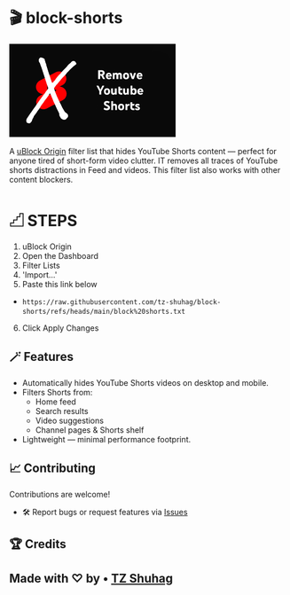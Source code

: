 # 🎬 block-shorts
![Logo](assets/image.png)

A [uBlock Origin](https://github.com/gorhill/uBlock) filter list that hides YouTube Shorts content — perfect for anyone tired of short-form video clutter.
IT removes all traces of YouTube shorts distractions in Feed and videos. This filter list also works with other content blockers.

# 𓊍 STEPS
1. uBlock Origin
2. Open the Dashboard
3. Filter Lists
4. 'Import...'
5. Paste this link below
- `https://raw.githubusercontent.com/tz-shuhag/block-shorts/refs/heads/main/block%20shorts.txt`
6. Click Apply Changes

## 🪄 Features

* Automatically hides YouTube Shorts videos on desktop and mobile.
* Filters Shorts from:
  * Home feed
  * Search results
  * Video suggestions
  * Channel pages & Shorts shelf
* Lightweight — minimal performance footprint.


## 📈 Contributing

Contributions are welcome!
* 🛠 Report bugs or request features via [Issues](https://github.com/tz-shuhag/block-shorts/issues/new/choose)

## 🏆 Credits

Made with ♡ by •󠁏󠁏 [TZ Shuhag](https://tz-shuhag.github.io)
---
